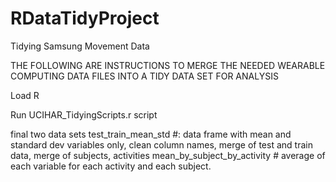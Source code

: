 # RDataTidyProject
Tidying Samsung Movement Data

THE FOLLOWING ARE INSTRUCTIONS TO MERGE THE NEEDED WEARABLE COMPUTING DATA FILES INTO A TIDY DATA SET FOR ANALYSIS

Load R

Run UCIHAR_TidyingScripts.r script

final two data sets
test_train_mean_std                 	#: 	data frame with mean and standard dev variables only, clean column names, merge of test and train data, merge of subjects, activities
mean_by_subject_by_activity		#	average of each variable for each activity and each subject.

